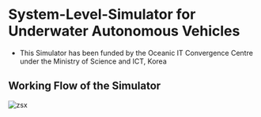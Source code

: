 # System-Level-Simulator for Underwater Autonomous Vehicles
- This Simulator has been funded by the Oceanic IT Convergence Centre under the Ministry of Science and ICT, Korea

 ## Working Flow of the Simulator

![zsx](https://github.com/uamughal/Underwater-Link-Level-Simulator/assets/88362643/70019dd9-a070-4853-8615-caaa63f69d00)
